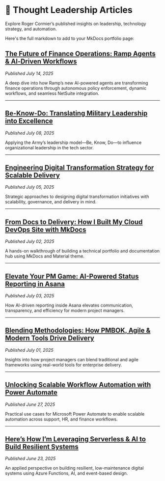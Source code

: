# 🧠 Thought Leadership Articles

Explore Roger Cormier’s published insights on leadership, technology strategy, and automation.

Here's the full markdown to add to your MkDocs portfolio page:

## [The Future of Finance Operations: Ramp Agents & AI‑Driven Workflows](https://www.linkedin.com/pulse/future-finance-operations-ramp-agents-ai-driven-roger-lee-cormier-w56af)
*Published July 14, 2025*

A deep dive into how Ramp’s new AI-powered agents are transforming finance operations through autonomous policy enforcement, dynamic workflows, and seamless NetSuite integration.

---

## [Be-Know-Do: Translating Military Leadership into Excellence](https://www.linkedin.com/pulse/know-do-translating-military-leadership-excellence-roger-lee-cormier-tn4nc)
*Published July 08, 2025*

Applying the Army’s leadership model—Be, Know, Do—to influence organizational leadership in the tech sector.

---

## [Engineering Digital Transformation Strategy for Scalable Delivery](https://www.linkedin.com/pulse/engineering-digital-transformation-strategy-scalable-delivery-s3iuc)
*Published July 05, 2025*

Strategic approaches to designing digital transformation initiatives with scalability, governance, and delivery in mind.

---

## [From Docs to Delivery: How I Built My Cloud DevOps Site with MkDocs](https://www.linkedin.com/pulse/from-docs-delivery-how-i-built-my-cloud-devops-site-mkdocs-cormier-w2gic)
*Published July 02, 2025*

A hands-on walkthrough of building a technical portfolio and documentation hub using MkDocs and Material theme.

---

## [Elevate Your PM Game: AI-Powered Status Reporting in Asana](https://www.linkedin.com/pulse/elevate-your-pm-game-ai-powered-status-reporting-asana-cormier-ccnyc/)
*Published July 03, 2025*

How AI-driven reporting inside Asana elevates communication, transparency, and efficiency for modern project managers.

---

## [Blending Methodologies: How PMBOK, Agile & Modern Tools Drive Delivery](https://www.linkedin.com/pulse/blending-methodologies-how-pmbok-agile-modern-tools-drive-cormier-065tc)
*Published July 01, 2025*

Insights into how project managers can blend traditional and agile frameworks using real-world tools for enterprise delivery.

---

## [Unlocking Scalable Workflow Automation with Power Automate](https://www.linkedin.com/pulse/unlocking-scalable-workflow-automation-power-automate-cormier-8xcoc)
*Published June 27, 2025*

Practical use cases for Microsoft Power Automate to enable scalable automation across support, HR, and finance workflows.

---

## [Here’s How I’m Leveraging Serverless & AI to Build Resilient Systems](https://www.linkedin.com/pulse/heres-how-im-leveraging-serverless-ai-build-resilient-cormier-tlg9c)
*Published June 23, 2025*

An applied perspective on building resilient, low-maintenance digital systems using Azure Functions, AI, and event-based design.
